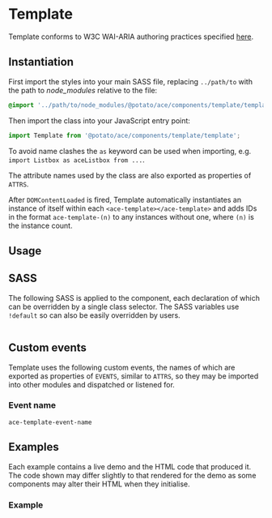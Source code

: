 <!-- TODO: Replace 'Template', 'TEMPLATE' and 'template' with actual values -->
# Template

<!-- DESCRIBE COMPONENT AND ITS FUNCTIONALITY HERE -->

<!-- TODO: Replace '<w3c-component-name>' -->
Template conforms to W3C WAI-ARIA authoring practices specified [here](https://www.w3.org/TR/wai-aria-practices-1.1/#<w3c-component-name>).


## Instantiation

First import the styles into your main SASS file, replacing `../path/to` with the path to *node_modules* relative to the file:

```scss
@import '../path/to/node_modules/@potato/ace/components/template/template'
```


Then import the class into your JavaScript entry point:

```js
import Template from '@potato/ace/components/template/template';
```

To avoid name clashes the `as` keyword can be used when importing, e.g. `import Listbox as aceListbox from ...`.
<!-- TODO: If no ATTRS are exported then remove following sentence -->
The attribute names used by the class are also exported as properties of `ATTRS`.

After `DOMContentLoaded` is fired, Template automatically instantiates an instance of itself within each `<ace-template></ace-template>` and adds IDs in the format `ace-template-(n)` to any instances without one, where `(n)` is the instance count.


## Usage

<!-- ADD USAGE AND INTERACTION INSTRUCTIONS HERE -->



## SASS

The following SASS is applied to the component, each declaration of which can be overridden by a single class selector. <!-- TODO: If no SASS variables used remove following sentence --> The SASS variables use `!default` so can also be easily overridden by users. 

```scss
```


## Custom events
<!-- TODO: If only one event used remove plural -->
<!-- TODO: Remove or keep 'dispatched' and 'listened for' as appropriate -->
Template uses the following custom events, the names of which are exported as properties of `EVENTS`, similar to `ATTRS`, so they may be imported into other modules and dispatched or listened for.


<!-- TODO: Replace 'Event name' with a descriptive name -->
### Event name

<!-- TODO: Replace 'template-event-name' with actual value -->
`ace-template-event-name`

<!-- DESCRIBE EVENT HERE AND SPECIFY IF ITS DISPATCHED OR LISTENED FOR -->

<!-- DESCRIBE EACH PROPERTY OF THE 'detail' OBJECT -->
<!-- 
```js
'detail': {
  'id': // ID of Template
}
```
-->


## Examples

Each example contains a live demo and the HTML code that produced it. The code shown may differ slightly to that rendered for the demo as some components may alter their HTML when they initialise.


<!-- TODO: Replace 'Example' with more descriptive name -->
### Example

<!-- DESCRIBE WHAT THE EXAMPLE SHOWS AND WHY IT SHOULD BE USED THAT WAY HERE -->

<!-- INCLUDE AN EMPTY HTML CODE BLOCK FOR EACH EXAMPLE -->
<!--
```html
```
-->
